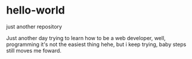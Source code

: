 # hello-world
just another repository

Just another day trying to learn how to be a web developer, well, programming it's not the easiest thing hehe, but i keep trying, baby steps still moves me foward.
